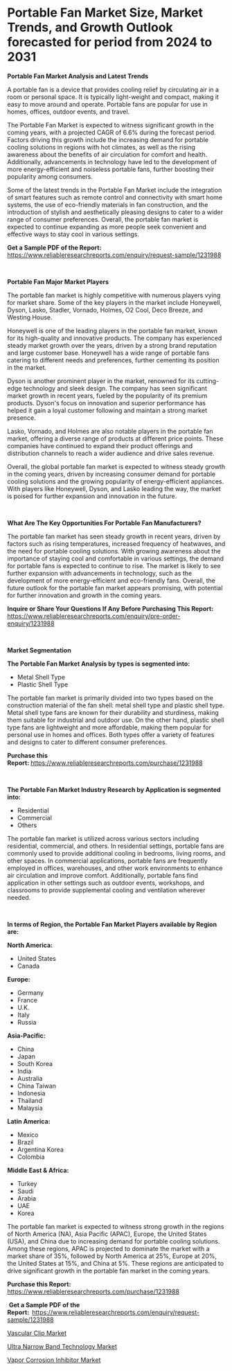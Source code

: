 <p><h1>Portable Fan Market Size, Market Trends, and Growth Outlook forecasted for period from 2024 to 2031</h1></p><p><strong>Portable Fan Market Analysis and Latest Trends</strong></p>
<p><p>A portable fan is a device that provides cooling relief by circulating air in a room or personal space. It is typically light-weight and compact, making it easy to move around and operate. Portable fans are popular for use in homes, offices, outdoor events, and travel.</p><p>The Portable Fan Market is expected to witness significant growth in the coming years, with a projected CAGR of 6.6% during the forecast period. Factors driving this growth include the increasing demand for portable cooling solutions in regions with hot climates, as well as the rising awareness about the benefits of air circulation for comfort and health. Additionally, advancements in technology have led to the development of more energy-efficient and noiseless portable fans, further boosting their popularity among consumers.</p><p>Some of the latest trends in the Portable Fan Market include the integration of smart features such as remote control and connectivity with smart home systems, the use of eco-friendly materials in fan construction, and the introduction of stylish and aesthetically pleasing designs to cater to a wider range of consumer preferences. Overall, the portable fan market is expected to continue expanding as more people seek convenient and effective ways to stay cool in various settings.</p></p>
<p><strong>Get a Sample PDF of the Report:&nbsp;</strong> <a href="https://www.reliableresearchreports.com/enquiry/request-sample/1231988">https://www.reliableresearchreports.com/enquiry/request-sample/1231988</a></p>
<p>&nbsp;</p>
<p><strong>Portable Fan Major Market Players</strong></p>
<p><p>The portable fan market is highly competitive with numerous players vying for market share. Some of the key players in the market include Honeywell, Dyson, Lasko, Stadler, Vornado, Holmes, O2 Cool, Deco Breeze, and Westing House.</p><p>Honeywell is one of the leading players in the portable fan market, known for its high-quality and innovative products. The company has experienced steady market growth over the years, driven by a strong brand reputation and large customer base. Honeywell has a wide range of portable fans catering to different needs and preferences, further cementing its position in the market.</p><p>Dyson is another prominent player in the market, renowned for its cutting-edge technology and sleek design. The company has seen significant market growth in recent years, fueled by the popularity of its premium products. Dyson's focus on innovation and superior performance has helped it gain a loyal customer following and maintain a strong market presence.</p><p>Lasko, Vornado, and Holmes are also notable players in the portable fan market, offering a diverse range of products at different price points. These companies have continued to expand their product offerings and distribution channels to reach a wider audience and drive sales revenue.</p><p>Overall, the global portable fan market is expected to witness steady growth in the coming years, driven by increasing consumer demand for portable cooling solutions and the growing popularity of energy-efficient appliances. With players like Honeywell, Dyson, and Lasko leading the way, the market is poised for further expansion and innovation in the future.</p></p>
<p>&nbsp;</p>
<p><strong>What Are The Key Opportunities For Portable Fan Manufacturers?</strong></p>
<p><p>The portable fan market has seen steady growth in recent years, driven by factors such as rising temperatures, increased frequency of heatwaves, and the need for portable cooling solutions. With growing awareness about the importance of staying cool and comfortable in various settings, the demand for portable fans is expected to continue to rise. The market is likely to see further expansion with advancements in technology, such as the development of more energy-efficient and eco-friendly fans. Overall, the future outlook for the portable fan market appears promising, with potential for further innovation and growth in the coming years.</p></p>
<p><strong>Inquire or Share Your Questions If Any Before Purchasing This Report:</strong> <a href="https://www.reliableresearchreports.com/enquiry/pre-order-enquiry/1231988">https://www.reliableresearchreports.com/enquiry/pre-order-enquiry/1231988</a></p>
<p>&nbsp;</p>
<p><strong>Market Segmentation</strong></p>
<p><strong>The Portable Fan Market Analysis by types is segmented into:</strong></p>
<p><ul><li>Metal Shell Type</li><li>Plastic Shell Type</li></ul></p>
<p><p>The portable fan market is primarily divided into two types based on the construction material of the fan shell: metal shell type and plastic shell type. Metal shell type fans are known for their durability and sturdiness, making them suitable for industrial and outdoor use. On the other hand, plastic shell type fans are lightweight and more affordable, making them popular for personal use in homes and offices. Both types offer a variety of features and designs to cater to different consumer preferences.</p></p>
<p><strong>Purchase this Report:&nbsp;</strong><a href="https://www.reliableresearchreports.com/purchase/1231988">https://www.reliableresearchreports.com/purchase/1231988</a></p>
<p>&nbsp;</p>
<p><strong>The Portable Fan Market Industry Research by Application is segmented into:</strong></p>
<p><ul><li>Residential</li><li>Commercial</li><li>Others</li></ul></p>
<p><p>The portable fan market is utilized across various sectors including residential, commercial, and others. In residential settings, portable fans are commonly used to provide additional cooling in bedrooms, living rooms, and other spaces. In commercial applications, portable fans are frequently employed in offices, warehouses, and other work environments to enhance air circulation and improve comfort. Additionally, portable fans find application in other settings such as outdoor events, workshops, and classrooms to provide supplemental cooling and ventilation wherever needed.</p></p>
<p>&nbsp;</p>
<p><strong>In terms of Region, the Portable Fan Market Players available by Region are:</strong></p>
<p>
    <p> <strong> North America: </strong>
        <ul>
            <li>United States</li>
            <li>Canada</li>
        </ul>
        </p> 
    <p> <strong> Europe: </strong>
        <ul>
            <li>Germany</li>
            <li>France</li>
            <li>U.K.</li>
            <li>Italy</li>
            <li>Russia</li>
        </ul>
        </p> 
    <p> <strong> Asia-Pacific: </strong>
        <ul>
            <li>China</li>
            <li>Japan</li>
            <li>South Korea</li>
            <li>India</li>
            <li>Australia</li>
            <li>China Taiwan</li>
            <li>Indonesia</li>
            <li>Thailand</li>
            <li>Malaysia</li>
        </ul>
        </p> 
    <p> <strong> Latin America: </strong>
        <ul>
            <li>Mexico</li>
            <li>Brazil</li>
            <li>Argentina Korea</li>
            <li>Colombia</li>
        </ul>
        </p> 
    <p> <strong> Middle East & Africa: </strong>
        <ul>
            <li>Turkey</li>
            <li>Saudi</li>
            <li>Arabia</li>
            <li>UAE</li>
            <li>Korea</li>
        </ul>
    </p>
    </p>
<p><p>The portable fan market is expected to witness strong growth in the regions of North America (NA), Asia Pacific (APAC), Europe, the United States (USA), and China due to increasing demand for portable cooling solutions. Among these regions, APAC is projected to dominate the market with a market share of 35%, followed by North America at 25%, Europe at 20%, the United States at 15%, and China at 5%. These regions are anticipated to drive significant growth in the portable fan market in the coming years.</p></p>
<p><strong>Purchase this Report: </strong><a href="https://www.reliableresearchreports.com/purchase/1231988">https://www.reliableresearchreports.com/purchase/1231988</a></p>
<p>&nbsp;<strong>Get a Sample PDF of the Report:&nbsp;&nbsp;</strong><a href="https://www.reliableresearchreports.com/enquiry/request-sample/1231988">https://www.reliableresearchreports.com/enquiry/request-sample/1231988</a></p>
<p><strong></strong></p>
<p><p><a href="https://full-wildebeest-80b.notion.site/Vascular-Clip-Market-Research-Report-The-Key-To-Successful-Business-Strategy-Forecasted-for-Period--848e683a0bac40e88afbf0616700e213">Vascular Clip Market</a></p><p><a href="https://pretty-mail-caf.notion.site/Global-Ultra-Narrow-Band-Technology-Market-Size-and-Market-Trends-Insights-and-Projections-from-202-ecfbcfadb38a45edbad55f3334005ec3">Ultra Narrow Band Technology Market</a></p><p><a href="https://pretty-mail-caf.notion.site/Vapor-Corrosion-Inhibitor-Market-Size-Growing-and-Forecasted-for-period-from-2024-2031-and-provide-d11552447dfb4d31bb358e5a0138fabf">Vapor Corrosion Inhibitor Market</a></p></p>
